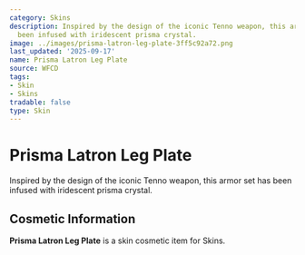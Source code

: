 ```yaml
---
category: Skins
description: Inspired by the design of the iconic Tenno weapon, this armor set has
  been infused with iridescent prisma crystal.
image: ../images/prisma-latron-leg-plate-3ff5c92a72.png
last_updated: '2025-09-17'
name: Prisma Latron Leg Plate
source: WFCD
tags:
- Skin
- Skins
tradable: false
type: Skin
---
```


# Prisma Latron Leg Plate

Inspired by the design of the iconic Tenno weapon, this armor set has been infused with iridescent prisma crystal.

## Cosmetic Information

**Prisma Latron Leg Plate** is a skin cosmetic item for Skins.


